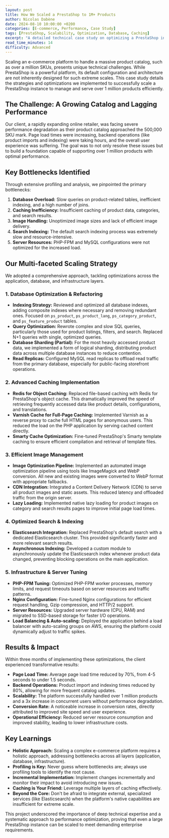```yaml
---
layout: post
title: How We Scaled a PrestaShop to 1M+ Products
author: Nicolas Dabène
date: 2024-08-10 10:00:00 +0200
categories: [E-commerce, Performance, Case Study]
tags: [PrestaShop, Scalability, Optimization, Database, Caching]
excerpt: "A detailed technical case study on optimizing a PrestaShop instance to handle over a million products, focusing on database, caching, and infrastructure strategies."
read_time_minutes: 14
difficulty: Advanced
---
```


Scaling an e-commerce platform to handle a massive product catalog, such as over a million SKUs, presents unique technical challenges. While PrestaShop is a powerful platform, its default configuration and architecture are not inherently designed for such extreme scales. This case study details the strategies and optimizations we implemented to successfully scale a PrestaShop instance to manage and serve over 1 million products efficiently.

## The Challenge: A Growing Catalog and Lagging Performance

Our client, a rapidly expanding online retailer, was facing severe performance degradation as their product catalog approached the 500,000 SKU mark. Page load times were increasing, backend operations (like product imports and indexing) were taking hours, and the overall user experience was suffering. The goal was to not only resolve these issues but to build a foundation capable of supporting over 1 million products with optimal performance.

## Key Bottlenecks Identified

Through extensive profiling and analysis, we pinpointed the primary bottlenecks:

1.  **Database Overload:** Slow queries on product-related tables, inefficient indexing, and a high number of joins.
2.  **Caching Inefficiency:** Insufficient caching of product data, categories, and search results.
3.  **Image Handling:** Unoptimized image sizes and lack of efficient image delivery.
4.  **Search Indexing:** The default search indexing process was extremely slow and resource-intensive.
5.  **Server Resources:** PHP-FPM and MySQL configurations were not optimized for the increased load.

## Our Multi-faceted Scaling Strategy

We adopted a comprehensive approach, tackling optimizations across the application, database, and infrastructure layers.

### 1. Database Optimization & Refactoring

-   **Indexing Strategy:** Reviewed and optimized all database indexes, adding composite indexes where necessary and removing redundant ones. Focused on `ps_product`, `ps_product_lang`, `ps_category_product`, and `ps_feature_product` tables.
-   **Query Optimization:** Rewrote complex and slow SQL queries, particularly those used for product listings, filters, and search. Replaced N+1 queries with single, optimized queries.
-   **Database Sharding (Partial):** For the most heavily accessed product data, we implemented a form of logical sharding, distributing product data across multiple database instances to reduce contention.
-   **Read Replicas:** Configured MySQL read replicas to offload read traffic from the primary database, especially for public-facing storefront operations.

### 2. Advanced Caching Implementation

-   **Redis for Object Caching:** Replaced file-based caching with Redis for PrestaShop's object cache. This dramatically improved the speed of retrieving frequently accessed data like product details, configurations, and translations.
-   **Varnish Cache for Full-Page Caching:** Implemented Varnish as a reverse proxy to cache full HTML pages for anonymous users. This reduced the load on the PHP application by serving cached content directly.
-   **Smarty Cache Optimization:** Fine-tuned PrestaShop's Smarty template caching to ensure efficient compilation and retrieval of template files.

### 3. Efficient Image Management

-   **Image Optimization Pipeline:** Implemented an automated image optimization pipeline using tools like ImageMagick and WebP conversion. All new and existing images were converted to WebP format with appropriate fallbacks.
-   **CDN Integration:** Integrated a Content Delivery Network (CDN) to serve all product images and static assets. This reduced latency and offloaded traffic from the origin server.
-   **Lazy Loading:** Implemented native lazy loading for product images on category and search results pages to improve initial page load times.

### 4. Optimized Search & Indexing

-   **Elasticsearch Integration:** Replaced PrestaShop's default search with a dedicated Elasticsearch cluster. This provided significantly faster and more relevant search results.
-   **Asynchronous Indexing:** Developed a custom module to asynchronously update the Elasticsearch index whenever product data changed, preventing blocking operations on the main application.

### 5. Infrastructure & Server Tuning

-   **PHP-FPM Tuning:** Optimized PHP-FPM worker processes, memory limits, and request timeouts based on server resources and traffic patterns.
-   **Nginx Configuration:** Fine-tuned Nginx configurations for efficient request handling, Gzip compression, and HTTP/2 support.
-   **Server Resources:** Upgraded server hardware (CPU, RAM) and migrated to SSD-based storage for faster I/O operations.
-   **Load Balancing & Auto-scaling:** Deployed the application behind a load balancer with auto-scaling groups on AWS, ensuring the platform could dynamically adjust to traffic spikes.

## Results & Impact

Within three months of implementing these optimizations, the client experienced transformative results:

-   **Page Load Time:** Average page load time reduced by 70%, from 4-5 seconds to under 1.5 seconds.
-   **Backend Operations:** Product import and indexing times reduced by 80%, allowing for more frequent catalog updates.
-   **Scalability:** The platform successfully handled over 1 million products and a 3x increase in concurrent users without performance degradation.
-   **Conversion Rate:** A noticeable increase in conversion rates, directly attributed to improved site speed and user experience.
-   **Operational Efficiency:** Reduced server resource consumption and improved stability, leading to lower infrastructure costs.

## Key Learnings

-   **Holistic Approach:** Scaling a complex e-commerce platform requires a holistic approach, addressing bottlenecks across all layers (application, database, infrastructure).
-   **Profiling is Key:** Never guess where bottlenecks are; always use profiling tools to identify the root cause.
-   **Incremental Implementation:** Implement changes incrementally and monitor their impact to avoid introducing new issues.
-   **Caching is Your Friend:** Leverage multiple layers of caching effectively.
-   **Beyond the Core:** Don't be afraid to integrate external, specialized services (like Elasticsearch) when the platform's native capabilities are insufficient for extreme scale.

This project underscored the importance of deep technical expertise and a systematic approach to performance optimization, proving that even a large PrestaShop instance can be scaled to meet demanding enterprise requirements.